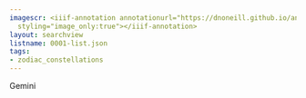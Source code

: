 ```yaml
---
imagescr: <iiif-annotation annotationurl="https://dnoneill.github.io/annotate/annotations/0001-3.json"
  styling="image_only:true"></iiif-annotation>
layout: searchview
listname: 0001-list.json
tags:
- zodiac_constellations
---
```

Gemini